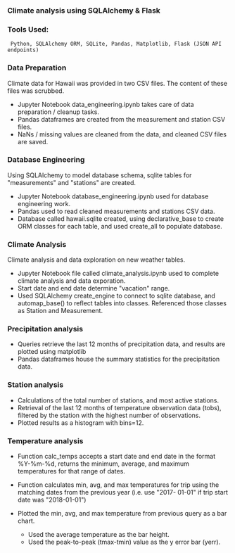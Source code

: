 ### Climate analysis using SQLAlchemy & Flask

### Tools Used:

     Python, SQLAlchemy ORM, SQLite, Pandas, Matplotlib, Flask (JSON API endpoints)

### Data Preparation

Climate data for Hawaii was provided in two CSV files. The content of these files was scrubbed.

* Jupyter Notebook data_engineering.ipynb takes care of data preparation / cleanup tasks.
* Pandas dataframes are created from the measurement and station CSV files.
* NaNs / missing values are cleaned from the data, and cleaned CSV files are saved.

### Database Engineering

Using SQLAlchemy to model database schema, sqlite tables for "measurements" and "stations" are created.

* Jupyter Notebook database_engineering.ipynb used for database engineering work.
* Pandas used to read cleaned measurements and stations CSV data.
* Database called hawaii.sqlite created, using declarative_base to create ORM classes for each table, and used create_all to 
  populate database.
  
### Climate Analysis

Climate analysis and data exploration on new weather tables.

* Jupyter Notebook file called climate_analysis.ipynb used to complete climate analysis and data exporation.
* Start date and end date determine "vacation" range.
* Used SQLAlchemy create_engine to connect to sqlite database, and automap_base() to reflect tables into classes. Referenced        those classes as Station and Measurement.

### Precipitation analysis

* Queries retrieve the last 12 months of precipitation data, and results are plotted using matplotlib
* Pandas dataframes house the summary statistics for the precipitation data.

### Station analysis

* Calculations of the total number of stations, and most active stations.
* Retrieval of the last 12 months of temperature observation data (tobs), filtered by the station with the highest number of       observations.
* Plotted results as a histogram with bins=12.

### Temperature analysis

* Function calc_temps accepts a start date and end date in the format %Y-%m-%d, returns the minimum, average, and maximum         temperatures for that range of dates.
* Function calculates min, avg, and max temperatures for trip using the matching dates from the previous year (i.e. use "2017-     01-01" if trip start date was "2018-01-01")
* Plotted the min, avg, and max temperature from previous query as a bar chart.

     * Used the average temperature as the bar height.
     * Used the peak-to-peak (tmax-tmin) value as the y error bar (yerr).
